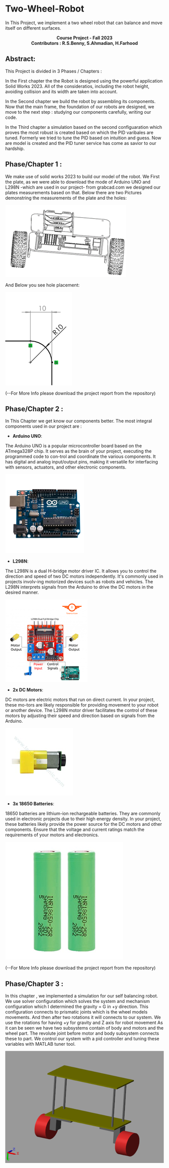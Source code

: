 # Two-Wheel-Robot
In This Project, we implement a two wheel robot that can balance and move itself on different surfaces.
<p  align="center"> <b> Course Project - Fall 2023  <br> Contributors : R.S.Benny, S.Ahmadian, H.Farhood </b>
</p>

## Abstract:
This Project is divided in 3 Phases / Chapters :

In the First chapter the the Robot is designed using the powerful application Solid Works 2023. All of the consideratios, including the robot height, avoiding collision and its width are taken into account.

In the Second chapter we build the robot by assembling its components. Now that the main frame, the foundation of our robots are designed, we move to the next step : studying our components carefully, writing our code.

In the Third chapter a simulation based on the second configuaration which proves the most robust is created based on which the PID varibales are tuned. Formerly we tried to tune the PID based on intuition and guess. Now are model is created and the PID tuner service has come as savior to our hardship.

## Phase/Chapter 1 :
We make use of solid works 2023 to build our model of the robot. We First the plate, as we were able to download the mode of Arduino UNO and L298N -which are used in our project- from grabcad.com we designed our plates measurements based on that. Below there are two Pictures demonstring the measurements of the plate and the holes:

![](./resources/Designed_Model.png)

And Below you see hole placement:

![](./resources/Hole_Placement.png)

(--For More Info please download the project report from the repository)

## Phase/Chapter 2 :
In This Chapter we get know our components better. The most integral components used in our project are :

- <strong>Arduino UNO</strong>:

The Arduino UNO is a popular microcontroller board based on the ATmega328P chip. It serves as the brain of your project, executing the programmed code to con-trol and coordinate the various components. It has digital and analog input/output pins, making it versatile for interfacing with sensors, actuators, and other electronic components.

![](./resources/Arduino_UNO.png)

- <strong>L298N</strong>:

The L298N is a dual H-bridge motor driver IC. It allows you to control the direction and speed of two DC motors independently. It's commonly used in projects involv-ing motorized devices such as robots and vehicles. The L298N interprets signals from the Arduino to drive the DC motors in the desired manner.

![](./resources/L298N.png)

- <strong>2x DC Motors</strong>:

DC motors are electric motors that run on direct current. In your project, these mo-tors are likely responsible for providing movement to your robot or another device. The L298N motor driver facilitates the control of these motors by adjusting their speed and direction based on signals from the Arduino.

![](./resources/Motors.jpg)

- <strong>3x 18650 Batteries</strong>:

18650 batteries are lithium-ion rechargeable batteries. They are commonly used in electronic projects due to their high energy density. In your project, these batteries likely provide the power source for the DC motors and other components. Ensure that the voltage and current ratings match the requirements of your motors and electronics.

![](./resources/Battery.jpg)

(--For More Info please download the project report from the repository)

## Phase/Chapter 3 :
In this chapter , we implemented a simulation for our self balancing robot.
We use solver configuration which solves the system and mechanism   configuration which I determined the gravity = G in +y direction.
This configuration connects to prismatic joints which is the wheel models movements. And then after two rotations it will connects to our system.
We use the rotations for having +y for gravity and Z axis for robot movement
As it can be seen we have two subsystems contain of body and motors and the wheel part. The revolute joint before motor and body subsystem connects these to part. We control our system with a pid controller and tuning these variables with MATLAB tuner tool.

![](./resources/Simulated.png)

